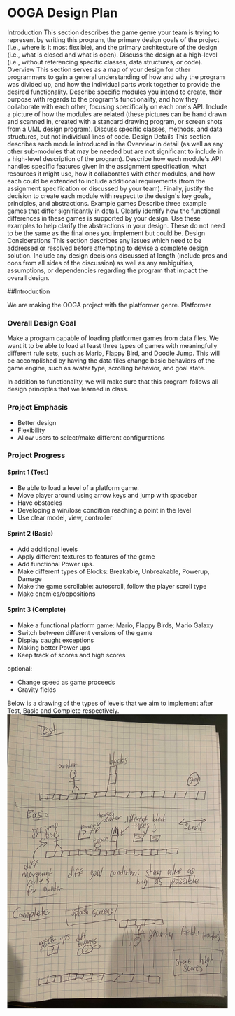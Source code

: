 # OOGA Design Plan

Introduction
This section describes the game genre your team is trying to represent by writing this program, the primary design goals of the project (i.e., where is it most flexible), and the primary architecture of the design (i.e., what is closed and what is open). Discuss the design at a high-level (i.e., without referencing specific classes, data structures, or code).
Overview
This section serves as a map of your design for other programmers to gain a general understanding of how and why the program was divided up, and how the individual parts work together to provide the desired functionality. Describe specific modules you intend to create, their purpose with regards to the program's functionality, and how they collaborate with each other, focusing specifically on each one's API. Include a picture of how the modules are related (these pictures can be hand drawn and scanned in, created with a standard drawing program, or screen shots from a UML design program). Discuss specific classes, methods, and data structures, but not individual lines of code.
Design Details 
This section describes each module introduced in the Overview in detail (as well as any other sub-modules that may be needed but are not significant to include in a high-level description of the program). Describe how each module's API handles specific features given in the assignment specification, what resources it might use, how it collaborates with other modules, and how each could be extended to include additional requirements (from the assignment specification or discussed by your team). Finally, justify the decision to create each module with respect to the design's key goals, principles, and abstractions.
Example games
Describe three example games that differ significantly in detail. Clearly identify how the functional differences in these games is supported by your design. Use these examples to help clarify the abstractions in your design. These do not need to be the same as the final ones you implement but could be.
Design Considerations 
This section describes any issues which need to be addressed or resolved before attempting to devise a complete design solution. Include any design decisions discussed at length (include pros and cons from all sides of the discussion) as well as any ambiguities, assumptions, or dependencies regarding the program that impact the overall design.

##Introduction

We are making the OOGA project with the platformer genre. Platformer 


### Overall Design Goal
Make a program capable of loading platformer games from data files. We want it to be able to load 
at least three types of games with meaningfully different rule sets, such as Mario, Flappy Bird,
and Doodle Jump. This will be accomplished by having the data files change basic behaviors of the
game engine, such as avatar type, scrolling behavior, and goal state.

In addition to functionality, we will make sure that this program follows all 
design principles that we learned in class.




### Project Emphasis
* Better design
* Flexibility
* Allow users to select/make different configurations


### Project Progress

#### Sprint 1 (Test)
- Be able to load a level of a platform game.
- Move player around using arrow keys and jump with spacebar
- Have obstacles
- Developing a win/lose condition reaching a point in the level
- Use clear model, view, controller

#### Sprint 2 (Basic)
- Add additional levels
- Apply different textures to features of the game
- Add functional Power ups.
- Make different types of Blocks: Breakable, Unbreakable, Powerup, Damage
- Make the game scrollable: autoscroll, follow the player scroll type
- Make enemies/oppositions


#### Sprint 3 (Complete)
- Make a functional platform game: Mario, Flappy Birds, Mario Galaxy
- Switch between different versions of the game
- Display caught exceptions
- Making better Power ups
- Keep track of scores and high scores

optional:
- Change speed as game proceeds
- Gravity fields






Below is a drawing of the types of levels that we aim to implement after Test, Basic and Complete
respectively.
![hello](../samplelevel.jpg)